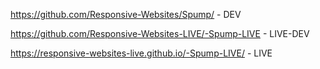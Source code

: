 https://github.com/Responsive-Websites/Spump/ - DEV

https://github.com/Responsive-Websites-LIVE/-Spump-LIVE - LIVE-DEV

 https://responsive-websites-live.github.io/-Spump-LIVE/ - LIVE
